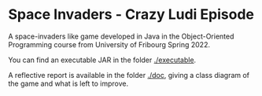 # Space Invaders - Crazy Ludi Episode
A space-invaders like game developed in Java in the Object-Oriented Programming course from University of Fribourg Spring 2022.

You can find an executable JAR in the folder [./executable](./executable).

A reflective report is available in the folder [./doc](./doc), giving a class diagram of the game and what is left to improve.